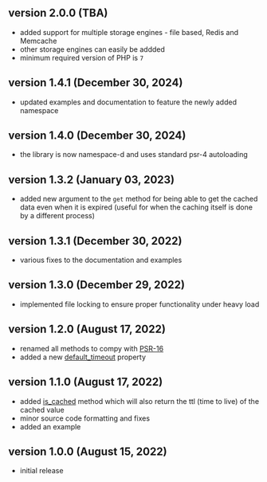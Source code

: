 ## version 2.0.0 (TBA)

- added support for multiple storage engines - file based, Redis and Memcache
- other storage engines can easily be addded
- minimum required version of PHP is `7`

## version 1.4.1 (December 30, 2024)

- updated examples and documentation to feature the newly added namespace

## version 1.4.0 (December 30, 2024)

- the library is now namespace-d and uses standard psr-4 autoloading

## version 1.3.2 (January 03, 2023)

- added new argument to the `get` method for being able to get the cached data even when it is expired (useful for when the caching itself is done by a different process)

## version 1.3.1 (December 30, 2022)

- various fixes to the documentation and examples

## version 1.3.0 (December 29, 2022)

- implemented file locking to ensure proper functionality under heavy load

## version 1.2.0 (August 17, 2022)

- renamed all methods to compy with [PSR-16](https://www.php-fig.org/psr/psr-16/)
- added a new [default_timeout](https://stefangabos.github.io/Zebra_Cache/Zebra_Cache/Zebra_Cache.html#var$default_timeout) property

## version 1.1.0 (August 17, 2022)

- added [is_cached](https://stefangabos.github.io/Zebra_Cache/Zebra_Cache/Zebra_Cache.html#methodis_cached) method which will also return the ttl (time to live) of the cached value
- minor source code formatting and fixes
- added an example

## version 1.0.0 (August 15, 2022)

- initial release
